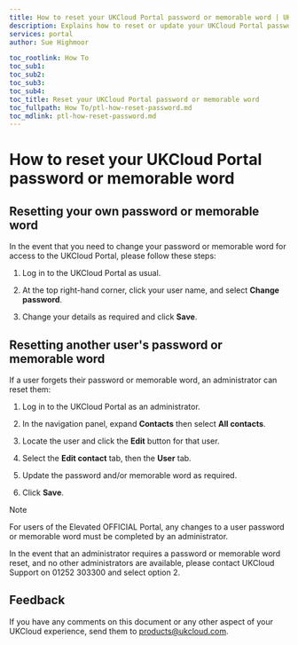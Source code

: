 ```yaml
---
title: How to reset your UKCloud Portal password or memorable word | UKCloud Ltd
description: Explains how to reset or update your UKCloud Portal password or memorable word
services: portal
author: Sue Highmoor

toc_rootlink: How To
toc_sub1:
toc_sub2:
toc_sub3:
toc_sub4:
toc_title: Reset your UKCloud Portal password or memorable word
toc_fullpath: How To/ptl-how-reset-password.md
toc_mdlink: ptl-how-reset-password.md
---
```


# How to reset your UKCloud Portal password or memorable word

## Resetting your own password or memorable word

In the event that you need to change your password or memorable word for access to the UKCloud Portal, please follow these steps:

1. Log in to the UKCloud Portal as usual.

2. At the top right-hand corner, click your user name, and select **Change password**.

3. Change your details as required and click **Save**.

## Resetting another user's password or memorable word

If a user forgets their password or memorable word, an administrator can reset them:

1. Log in to the UKCloud Portal as an administrator.

2. In the navigation panel, expand **Contacts** then select **All contacts**.

3. Locate the user and click the **Edit** button for that user.

4. Select the **Edit contact** tab, then the **User** tab.

5. Update the password and/or memorable word as required.

6. Click **Save**.

> [!NOTE]
> For users of the Elevated OFFICIAL Portal, any changes to a user password or memorable word must be completed by an administrator.

In the event that an administrator requires a password or memorable word reset, and no other administrators are available, please contact UKCloud Support on 01252 303300 and select option 2.

## Feedback

If you have any comments on this document or any other aspect of your UKCloud experience, send them to <products@ukcloud.com>.